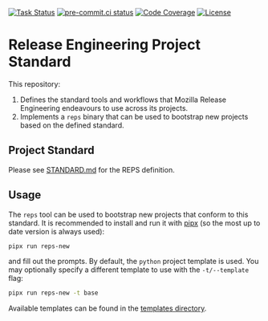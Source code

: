 [![Task Status](https://firefox-ci-tc.services.mozilla.com/api/github/v1/repository/mozilla-releng/reps/main/badge.svg)](https://firefox-ci-tc.services.mozilla.com/api/github/v1/repository/mozilla-releng/reps/main/latest)
[![pre-commit.ci status](https://results.pre-commit.ci/badge/github/mozilla-releng/reps/main.svg)](https://results.pre-commit.ci/latest/github/mozilla-releng/reps/main)
[![Code Coverage](https://codecov.io/gh/mozilla-releng/reps/branch/main/graph/badge.svg?token=GJIV52ZQNP)](https://codecov.io/gh/mozilla-releng/reps)
[![License](https://img.shields.io/badge/license-MPL%202.0-orange.svg)](http://mozilla.org/MPL/2.0)

# Release Engineering Project Standard

This repository:

1. Defines the standard tools and workflows that Mozilla Release Engineering
   endeavours to use across its projects.
2. Implements a `reps` binary that can be used to bootstrap new projects based
   on the defined standard.

## Project Standard

Please see
[STANDARD.md](https://github.com/mozilla-releng/reps/blob/main/STANDARD.md) for
the REPS definition.

## Usage

The `reps` tool can be used to bootstrap new projects that conform to this
standard. It is recommended to install and run it with
[pipx](https://github.com/pypa/pipx) (so the most up to date version is always
used):

```bash
pipx run reps-new
```

and fill out the prompts. By default, the `python` project template is used.
You may optionally specify a different template to use with the `-t/--template` flag:

```bash
pipx run reps-new -t base
```

Available templates can be found in the
[templates directory](https://github.com/mozilla-releng/reps/tree/main/reps/templates).
